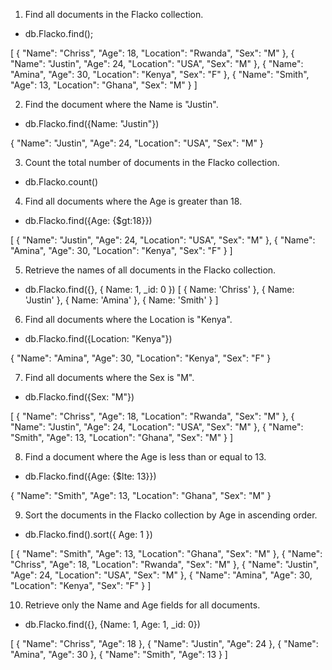 1. Find all documents in the Flacko collection.

- db.Flacko.find();

[
  { "Name": "Chriss", "Age": 18, "Location": "Rwanda", "Sex": "M" },
  { "Name": "Justin", "Age": 24, "Location": "USA", "Sex": "M" },
  { "Name": "Amina", "Age": 30, "Location": "Kenya", "Sex": "F" },
  { "Name": "Smith", "Age": 13, "Location": "Ghana", "Sex": "M" }
]




2. Find the document where the Name is "Justin".

- db.Flacko.find({Name: "Justin"})

{ "Name": "Justin", "Age": 24, "Location": "USA", "Sex": "M" }





3. Count the total number of documents in the Flacko collection.

- db.Flacko.count()





4. Find all documents where the Age is greater than 18.

- db.Flacko.find({Age: {$gt:18}})

[
  { "Name": "Justin", "Age": 24, "Location": "USA", "Sex": "M" },
  { "Name": "Amina", "Age": 30, "Location": "Kenya", "Sex": "F" }
]




5. Retrieve the names of all documents in the Flacko collection.
- db.Flacko.find({}, { Name: 1, _id: 0 })
[
  { Name: 'Chriss' },
  { Name: 'Justin' },
  { Name: 'Amina' },
  { Name: 'Smith' }
]






6. Find all documents where the Location is "Kenya".

- db.Flacko.find({Location: "Kenya"})

{ "Name": "Amina", "Age": 30, "Location": "Kenya", "Sex": "F" }





7. Find all documents where the Sex is "M".

- db.Flacko.find({Sex: "M"})

[
  { "Name": "Chriss", "Age": 18, "Location": "Rwanda", "Sex": "M" },
  { "Name": "Justin", "Age": 24, "Location": "USA", "Sex": "M" },
  { "Name": "Smith", "Age": 13, "Location": "Ghana", "Sex": "M" }
]






8. Find a document where the Age is less than or equal to 13.

- db.Flacko.find({Age: {$lte: 13}})

{ "Name": "Smith", "Age": 13, "Location": "Ghana", "Sex": "M" }








9. Sort the documents in the Flacko collection by Age in ascending order.

- db.Flacko.find().sort({ Age: 1 })

[
  { "Name": "Smith", "Age": 13, "Location": "Ghana", "Sex": "M" },
  { "Name": "Chriss", "Age": 18, "Location": "Rwanda", "Sex": "M" },
  { "Name": "Justin", "Age": 24, "Location": "USA", "Sex": "M" },
  { "Name": "Amina", "Age": 30, "Location": "Kenya", "Sex": "F" }
]







10. Retrieve only the Name and Age fields for all documents.

- db.Flacko.find({}, {Name: 1, Age: 1, _id: 0})

[
  { "Name": "Chriss", "Age": 18 },
  { "Name": "Justin", "Age": 24 },
  { "Name": "Amina", "Age": 30 },
  { "Name": "Smith", "Age": 13 }
]
